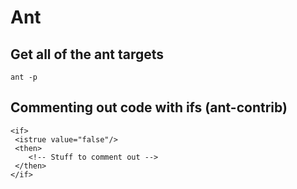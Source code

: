 # Ant

## Get all of the ant targets
`ant -p`

## Commenting out code with ifs (ant-contrib)
```ant
<if>
 <istrue value="false"/>
 <then>
    <!-- Stuff to comment out -->
 </then>
</if>

```
